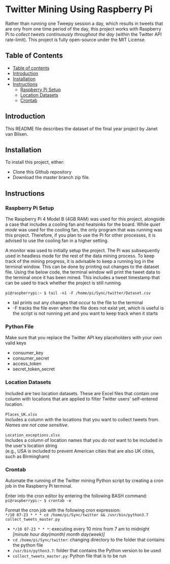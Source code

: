# Twitter Mining Using Raspberry Pi
Rather than running one Tweepy session a day, which results in tweets that are ony from one time period of the day, this project works with Raspberry Pi to _collect tweets continuously throughout the day_ (within the Twitter API rate-limit). This project is fully open-source under the MIT License.

## Table of Contents ##
<!--ts-->
   * [Table of contents](#table-of-contents)
   * [Introduction](#introduction)
   * [Installation](#installation)
   * [Instructions](#instructions)
      * [Raspberry Pi Setup](#raspberry-pi-setup)
      * [Location Datasets](#location-datasets)
      * [Crontab](#crontab)
<!--te-->

## Introduction ##
This README file describes the dataset of the final year project by Janet van Bilsen.  

## Installation ##
To install this project, either:
* Clone this Github repository 
* Download the master branch zip file.


## Instructions ##

### Raspberry Pi Setup ###
The Raspberry Pi 4 Model B (4GB RAM) was used for this project, alongside a case that includes a cooling fan and heatsinks for the board. While _quiet mode_ was used for the cooling fan, the only program that was running was this project. Therefore, if you plan to use the Pi for other processes, it is advised to use the cooling fan in a higher setting.<br />

A monitor was used to initially setup the project. The Pi was subsequently used in headless mode for the rest of the data mining process. To keep track of the mining progress, it is advisable to keep a running log in the terminal window. This can be done by printing out changes to the dataset file. Using the below code, the terminal window will print the tweet data to the terminal once it has been mined. This includes a tweet timestamp that can be used to track whether the project is still running.<br /><br />
`pi@raspberrypi:~ $ tail -n1 -F /home/pi/Sync/twitter/Dataset.csv`
* tail prints out any changes that occur to the file to the terminal 
* -F tracks the file even when the file does not exist yet, which is useful is the script is not running yet and you want to keep track when it starts 

### Python File ###
Make sure that you replace the Twitter API key placeholders with your own valid keys
* consumer_key
* consumer_secret
* access_token
* secret_token_secret

### Location Datasets ###
Included are two location datasets. These are Excel files that contain one column with locations that are applied to filter Twitter users' self-entered location. <br /><br />
`Places_UK.xlsx`<br />
Includes a column with the locations that you want to collect tweets from. _Names are not case sensitive_.
<br />
<br />
`Location_exceptions.xlsx`<br /> 
Includes a column of location names that you _do not_ want to be included in the user's location string<br />
(e.g., USA is included to prevent American cities that are also UK cities, such as Birmingham)

### Crontab ###
Automate the running of the Twitter mining Python script by creating a cron job in the Raspberry Pi terminal.<br />

Enter into the cron editor by entering the following BASH command:<br />
`pi@raspberrypi:~ $ crontab -e`<br />
  
Format the cron job with the following cron expression:<br />
`*/10 07-23 * * * cd /home/pi/Sync/twitter && /usr/bin/python3.7 collect_tweets_master.py`  

* `*/10 07-23 * * *`: executing every 10 mins from 7 am to midnight _[minute hour day(month) month day(week)]_
* `cd /home/pi/Sync/twitter`: changing directory to the folder that contains the python file
* `/usr/bin/python3.7`: folder that contains the Python version to be used
* `collect_tweets_master.py`: Python file that is to be run
